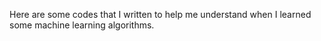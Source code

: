 Here are some codes that I written to help me understand when I learned some machine learning algorithms.

